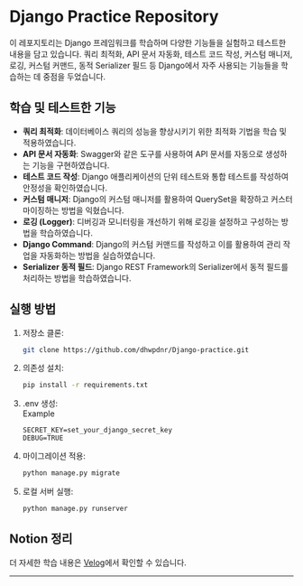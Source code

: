 
# Django Practice Repository

이 레포지토리는 Django 프레임워크를 학습하며 다양한 기능들을 실험하고 테스트한 내용을 담고 있습니다. 쿼리 최적화, API 문서 자동화, 테스트 코드 작성, 커스텀 매니저, 로깅, 커스텀 커맨드, 동적 Serializer 필드 등 Django에서 자주 사용되는 기능들을 학습하는 데 중점을 두었습니다.

## 학습 및 테스트한 기능

- **쿼리 최적화**: 데이터베이스 쿼리의 성능을 향상시키기 위한 최적화 기법을 학습 및 적용하였습니다.
- **API 문서 자동화**: Swagger와 같은 도구를 사용하여 API 문서를 자동으로 생성하는 기능을 구현하였습니다.
- **테스트 코드 작성**: Django 애플리케이션의 단위 테스트와 통합 테스트를 작성하여 안정성을 확인하였습니다.
- **커스텀 매니저**: Django의 커스텀 매니저를 활용하여 QuerySet을 확장하고 커스터마이징하는 방법을 익혔습니다.
- **로깅 (Logger)**: 디버깅과 모니터링을 개선하기 위해 로깅을 설정하고 구성하는 방법을 학습하였습니다.
- **Django Command**: Django의 커스텀 커맨드를 작성하고 이를 활용하여 관리 작업을 자동화하는 방법을 실습하였습니다.
- **Serializer 동적 필드**: Django REST Framework의 Serializer에서 동적 필드를 처리하는 방법을 학습하였습니다.

## 실행 방법

1. 저장소 클론:
    ```bash
    git clone https://github.com/dhwpdnr/Django-practice.git
    ```

2. 의존성 설치:
    ```bash
    pip install -r requirements.txt
    ```
3. .env 생성:
   <br>
   Example
    ```
    SECRET_KEY=set_your_django_secret_key
    DEBUG=TRUE
    ```

4. 마이그레이션 적용:
    ```bash
    python manage.py migrate
    ```

5. 로컬 서버 실행:
    ```bash
    python manage.py runserver
    ```

## Notion 정리

더 자세한 학습 내용은 [Velog](https://velog.io/@dhwpdnr)에서 확인할 수 있습니다.

---

